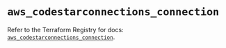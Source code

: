 # `aws_codestarconnections_connection`

Refer to the Terraform Registry for docs: [`aws_codestarconnections_connection`](https://registry.terraform.io/providers/hashicorp/aws/6.3.0/docs/resources/codestarconnections_connection).
